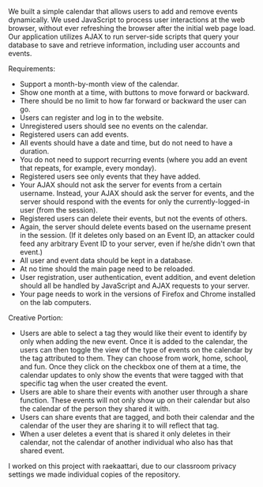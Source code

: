 We built a simple calendar that allows users to add and remove events dynamically. We used JavaScript to process user interactions at the web browser, without ever refreshing the browser after the initial web page load. Our application utilizes AJAX to run server-side scripts that query your database to save and retrieve information, including user accounts and events.

Requirements:

- Support a month-by-month view of the calendar.
- Show one month at a time, with buttons to move forward or backward.
- There should be no limit to how far forward or backward the user can go.
- Users can register and log in to the website.
- Unregistered users should see no events on the calendar.
- Registered users can add events.
- All events should have a date and time, but do not need to have a duration.
- You do not need to support recurring events (where you add an event that repeats, for example, every monday).
- Registered users see only events that they have added.
- Your AJAX should not ask the server for events from a certain username. Instead, your AJAX should ask the server for events, and the server should respond with     the events for only the currently-logged-in user (from the session). 
- Registered users can delete their events, but not the events of others.
- Again, the server should delete events based on the username present in the session. (If it deletes only based on an Event ID, an attacker could feed any           arbitrary Event ID to your server, even if he/she didn't own that event.)
- All user and event data should be kept in a database.
- At no time should the main page need to be reloaded.
- User registration, user authentication, event addition, and event deletion should all be handled by JavaScript and AJAX requests to your server.
- Your page needs to work in the versions of Firefox and Chrome installed on the lab computers.

Creative Portion:

- Users are able to select a tag they would like their event to identify by only when adding the new event. Once it is added to the calendar, the users can then     toggle the view of the type of events on the calendar by the tag attributed to them. They can choose from work, home, school, and fun. Once they click on the       checkbox one of them at a time, the calendar updates to only show the events that were tagged with that specific tag when the user created the event.
- Users are able to share their events with another user through a share function. These events will not only show up on their calendar but also the calendar of     the person they shared it with.
- Users can share events that are tagged, and both their calendar and the calendar of the user they are sharing it to will reflect that tag.
- When a user deletes a event that is shared it only deletes in their calendar, not the calendar of another individual who also has that shared event.

I worked on this project with raekaattari, due to our classroom privacy settings we made individual copies of the repository.
